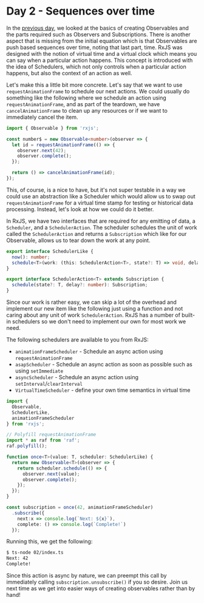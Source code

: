 # Day 2 - Sequences over time

In the [previous day](../01/readme.md), we looked at the basics of creating Observables and the parts required such as Observers and Subscriptions. There is another aspect that is missing from the initial equation which is that Observables are push based sequences over time, noting that last part, time. RxJS was designed with the notion of virtual time and a virtual clock which means you can say when a particular action happens. This concept is introduced with the idea of Schedulers, which not only controls when a particular action happens, but also the context of an action as well. 

Let's make this a little bit more concrete. Let's say that we want to use `requestAnimationFrame` to schedule our next actions. We could usually do something like the following where we schedule an action using `requestAnimationFrame`, and as part of the teardown, we have `cancelAnimationFrame` to clean up any resources or if we want to immediately cancel the item.

```typescript
import { Observable } from 'rxjs';

const number$ = new Observable<number>(observer => {
  let id = requestAnimationFrame(() => {
    observer.next(42);
    observer.complete();
  });

  return () => cancelAnimationFrame(id);
});
```

This, of course, is a nice to have, but it's not super testable in a way we could use an abstraction like a Scheduler which would allow us to swap out `requestAnimationFrame` for a virtual time stamp for testing or historical data processing. Instead, let's look at how we could do it better.

In RxJS, we have two interfaces that are required for any emitting of data, a `Scheduler`, and a `SchedulerAction`. The scheduler schedules the unit of work called the `SchedulerAction` and returns a `Subscription` which like for our Observable, allows us to tear down the work at any point.

```typescript
export interface SchedulerLike {
  now(): number;
  schedule<T>(work: (this: SchedulerAction<T>, state?: T) => void, delay?: number, state?: T): Subscription;
}

export interface SchedulerAction<T> extends Subscription {
  schedule(state?: T, delay?: number): Subscription;
}
```

Since our work is rather easy, we can skip a lot of the overhead and implement our new item like the following just using a function and not caring about any unit of work `SchedulerAction`.  RxJS has a number of built-in schedulers so we don't need to implement our own for most work we need.  

The following schedulers are available to you from RxJS:
- `animationFrameScheduler` - Schedule an async action using `requestAnimationFrame` 
- `asapScheduler` - Schedule an async action as soon as possible such as using `setImmediate`
- `asyncScheduler` - Schedule an async action using `setInterval`/`clearInterval`
- `VirtualTimeScheduler` - define your own time semantics in virtual time

```typescript
import { 
  Observable,
  SchedulerLike,
  animationFrameScheduler
} from 'rxjs';

// Polyfill requestAnimationFrame
import * as raf from 'raf';
raf.polyfill();

function once<T>(value: T, scheduler: SchedulerLike) {
  return new Observable<T>(observer => {
    return scheduler.schedule(() => {
      observer.next(value);
      observer.complete();
    });
  });
}

const subscription = once(42, animationFrameScheduler)
  .subscribe({
    next:x => console.log(`Next: ${x}`),
    complete: () => console.log(`Complete!`)
  });
```

Running this, we get the following:
```bash
$ ts-node 02/index.ts
Next: 42
Complete!
```

Since this action is async by nature, we can preempt this call by immediately calling `subscription.unsubscribe()` if you so desire.  Join us next time as we get into easier ways of creating observables rather than by hand!
